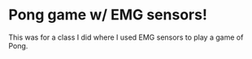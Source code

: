 # Pong game w/ EMG sensors!

This was for a class I did where I used EMG sensors to play a game of Pong.

